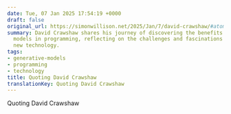 ```yaml
---
date: Tue, 07 Jan 2025 17:54:19 +0000
draft: false
original_url: https://simonwillison.net/2025/Jan/7/david-crawshaw/#atom-everything
summary: David Crawshaw shares his journey of discovering the benefits of generative
  models in programming, reflecting on the challenges and fascinations that come with
  new technology.
tags:
- generative-models
- programming
- technology
title: Quoting David Crawshaw
translationKey: Quoting David Crawshaw
---
```


Quoting David Crawshaw